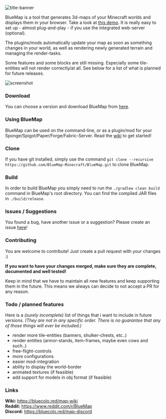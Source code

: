 ![title-banner](https://bluecolored.de/paste/BluemapBanner.png)

BlueMap is a tool that generates 3d-maps of your Minecraft worlds and displays them in your browser. Take a look at [this demo](https://bluecolored.de/bluemap). It is really easy to set up - almost plug-and-play - if you use the integrated web-server (optional).

The plugins/mods automatically update your map as soon as something changes in your world, as well as rendering newly generated terrain and managing the render-tasks.

Some features and some blocks are still missing. Especially some tile-entities will not render correctly/at all. See below for a list of what is planned for future releases.

![screenshot](https://bluecolored.de/paste/BlueMapScreenshot.jpg)

### Download
You can choose a version and download BlueMap from [here](https://github.com/BlueMap-Minecraft/BlueMap/releases).

### Using BlueMap
BlueMap can be used on the command-line, or as a plugin/mod for your Sponge/Spigot/Paper/Forge/Fabric-Server. Read the [wiki](https://github.com/BlueMap-Minecraft/BlueMap/wiki) to get started!

### Clone
If you have git installed, simply use the command `git clone --recursive https://github.com/BlueMap-Minecraft/BlueMap.git` to clone BlueMap.

### Build
In order to build BlueMap you simply need to run the `./gradlew clean build` command in BlueMap's root directory.
You can find the compiled JAR files in `./build/release`.

### Issues / Suggestions
You found a bug, have another issue or a suggestion? Please create an issue [here](https://github.com/BlueMap-Minecraft/BlueMap/issues)!

### Contributing
You are welcome to contribute!
Just create a pull request with your changes :)

**If you want to have your changes merged, make sure they are complete, documented and well tested!**

Keep in mind that we have to maintain all new features and keep supporting them in the future.
This means we always can decide to not accept a PR for any reason.

### Todo / planned features
Here is a *(surely incomplete)* list of things that i want to include in future versions. *(They are not in any specific order. There is no guarantee that any of those things will ever be included.)*

- render more tile-entities (banners, shulker-chests, etc..)
- render entities (armor-stands, item-frames, maybe even cows and such..)
- free-flight-controls
- more configurations
- easier mod-integration
- ability to display the world-border
- animated textures (if feasible)
- add support for models in obj format (if feasible)

### Links
**Wiki:** https://bluecolo.red/map-wiki <br>
**Reddit:** https://www.reddit.com/r/BlueMap <br>
**Discord:** https://bluecolo.red/map-discord <br>

